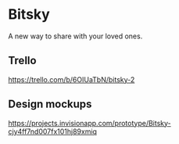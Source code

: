 # Bitsky
A new way to share with your loved ones.

## Trello
https://trello.com/b/6OIUaTbN/bitsky-2

## Design mockups
https://projects.invisionapp.com/prototype/Bitsky-cjy4ff7nd007fx101hj89xmiq
